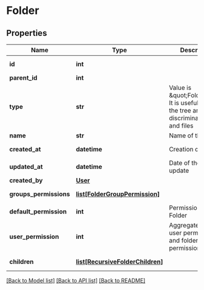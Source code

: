 # Folder

## Properties
Name | Type | Description | Notes
------------ | ------------- | ------------- | -------------
**id** | **int** |  | [optional] [readonly] 
**parent_id** | **int** |  | [optional] 
**type** | **str** | Value is \&quot;Folder\&quot;. It is usefull to parse the tree and discriminate folders and files | [optional] [readonly] 
**name** | **str** | Name of the folder | 
**created_at** | **datetime** | Creation date | [optional] [readonly] 
**updated_at** | **datetime** | Date of the last update | [optional] [readonly] 
**created_by** | [**User**](User.md) |  | [optional] 
**groups_permissions** | [**list[FolderGroupPermission]**](FolderGroupPermission.md) |  | [optional] [readonly] 
**default_permission** | **int** | Permission for a Folder | [optional] 
**user_permission** | **int** | Aggregate of group user permissions and folder default permission | [optional] [readonly] 
**children** | [**list[RecursiveFolderChildren]**](RecursiveFolderChildren.md) |  | [optional] [readonly] 

[[Back to Model list]](../README.md#documentation-for-models) [[Back to API list]](../README.md#documentation-for-api-endpoints) [[Back to README]](../README.md)


